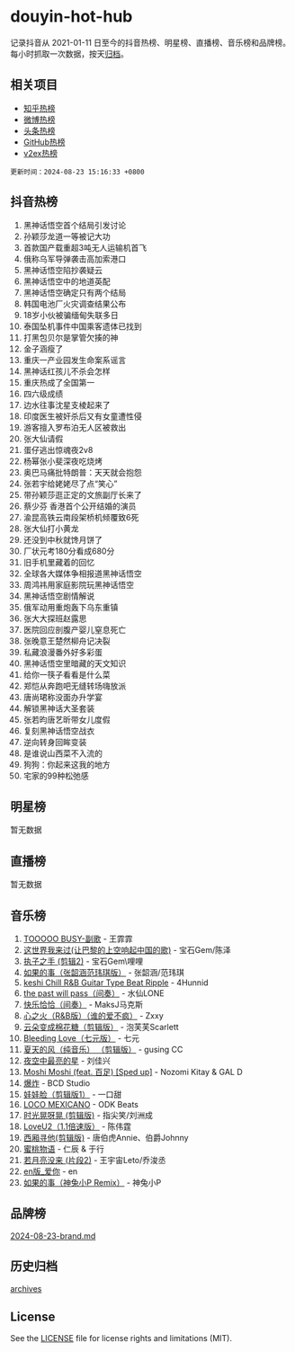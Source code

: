 # douyin-hot-hub

记录抖音从 2021-01-11 日至今的抖音热榜、明星榜、直播榜、音乐榜和品牌榜。每小时抓取一次数据，按天[归档](archives)。

## 相关项目

- [知乎热榜](https://github.com/lonnyzhang423/zhihu-hot-hub)
- [微博热榜](https://github.com/lonnyzhang423/weibo-hot-hub)
- [头条热榜](https://github.com/lonnyzhang423/toutiao-hot-hub)
- [GitHub热榜](https://github.com/lonnyzhang423/github-hot-hub)
- [v2ex热榜](https://github.com/lonnyzhang423/v2ex-hot-hub)


`更新时间：2024-08-23 15:16:33 +0800`

## 抖音热榜

1. 黑神话悟空首个结局引发讨论
1. 孙颖莎龙道一等被记大功
1. 首款国产载重超3吨无人运输机首飞
1. 俄称乌军导弹袭击高加索港口
1. 黑神话悟空陷抄袭疑云
1. 黑神话悟空中的地道英配
1. 黑神话悟空确定只有两个结局
1. 韩国电池厂火灾调查结果公布
1. 18岁小伙被骗缅甸失联多日
1. 泰国坠机事件中国乘客遗体已找到
1. 打黑包贝尔是掌管欠揍的神
1. 金子涵瘦了
1. 重庆一产业园发生命案系谣言
1. 黑神话红孩儿不杀会怎样
1. 重庆热成了全国第一
1. 四六级成绩
1. 边水往事沈星支棱起来了
1. 印度医生被奸杀后又有女童遭性侵
1. 游客擅入罗布泊无人区被救出
1. 张大仙请假
1. 蛋仔逃出惊魂夜2v8
1. 杨幂张小斐深夜吃烧烤
1. 奥巴马痛批特朗普：天天就会抱怨
1. 张若宇给姥姥尽了点“笑心”
1. 带孙颖莎逛正定的文旅副厅长来了
1. 蔡少芬 香港首个公开结婚的演员
1. 渝昆高铁云南段架桥机倾覆致6死
1. 张大仙打小黄龙
1. 还没到中秋就馋月饼了
1. 厂状元考180分看成680分
1. 旧手机里藏着的回忆
1. 全球各大媒体争相报道黑神话悟空
1. 周鸿祎用家庭影院玩黑神话悟空
1. 黑神话悟空剧情解说
1. 俄军动用重炮轰下乌东重镇
1. 张大大探班赵露思
1. 医院回应剖腹产婴儿窒息死亡
1. 张晚意王楚然柳舟记决裂
1. 私藏浪漫番外好多彩蛋
1. 黑神话悟空里暗藏的天文知识
1. 给你一筷子看看是什么菜
1. 郑恺从奔跑吧无缝转场嗨放派
1. 唐尚珺称没面办升学宴
1. 解锁黑神话大圣套装
1. 张若昀唐艺昕带女儿度假
1. 复刻黑神话悟空战衣
1. 逆向转身回眸变装
1. 是谁说山西菜不入流的
1. 狗狗：你起来这我的地方
1. 宅家的99种松弛感

## 明星榜

暂无数据

## 直播榜

暂无数据

## 音乐榜

1. [TOOOOO BUSY-副歌](https://sf3-cdn-tos.douyinstatic.com/obj/tos-cn-ve-2774/o0fmjGZetNDjSM5EimFs2QlzBg30YgByJMRQrC) - 王霏霏
1. [这世界我来过(让巴黎的上空响起中国的歌)](https://sf5-hl-cdn-tos.douyinstatic.com/obj/tos-cn-ve-2774/o4wXzBftoUMHKWsiWRwtI9iiGWnO8zjCBxAaAb) - 宝石Gem/陈泽
1. [执子之手 (剪辑2)](https://sf3-cdn-tos.douyinstatic.com/obj/tos-cn-ve-2774/oUoZLQjCc31XzqsBnBQUNgeKtYPBcgbFDwtfcu) - 宝石Gem\哩哩
1. [如果的事（张韶涵范玮琪版）](https://sf5-hl-cdn-tos.douyinstatic.com/obj/tos-cn-ve-2774/owI7MDDyzHddFIDNOFiTf8qYP1fafEiAgmjsCv) - 张韶涵/范玮琪
1. [keshi Chill R&B Guitar Type Beat Ripple](https://sf3-cdn-tos.douyinstatic.com/obj/tos-cn-ve-2774/okQIfmitAB3HpgZQo0YCEFEACcDhQngn0fkFIC) - 4Hunnid
1. [the past will pass（间奏）](https://sf5-hl-cdn-tos.douyinstatic.com/obj/tos-cn-ve-2774/oYi1aFWqIjwzlvAuryrQIMAFSoPpJyicp6BiZ) - 水仙LONE
1. [快乐恰恰（间奏）](https://sf5-hl-cdn-tos.douyinstatic.com/obj/tos-cn-ve-2774/oMesum3HvWQXJxuMFeVYzf54o2QzH5aEBPOCAn) - MaksJ马克斯
1. [心之火（R&B版）（谁的爱不疯）](https://sf5-hl-cdn-tos.douyinstatic.com/obj/tos-cn-ve-2774/okemkEDaIBBE3OosftCgMxlFkLQZRw37t36ZQv) - Zxxy
1. [云朵变成棉花糖（剪辑版）](https://sf5-hl-cdn-tos.douyinstatic.com/obj/tos-cn-ve-2774/o8LC84GQLALFfXeyJmh8KE61byVQYMMeAZLfEI) - 泡芙芙Scarlett
1. [Bleeding Love（七元版）](https://sf3-cdn-tos.douyinstatic.com/obj/tos-cn-ve-2774/oEgC9eZFHQ1MfSRnrfkzFp8AayDWqAQMABBgUs) - 七元
1. [夏天的风（纯音乐） （剪辑版）](https://sf5-hl-cdn-tos.douyinstatic.com/obj/tos-cn-ve-2774/oUzLjBZZFQAoNRmGokEeD5zfQCObp6UeFAnTa6) - gusing CC
1. [夜空中最亮的星](https://sf6-cdn-tos.douyinstatic.com/obj/tos-cn-ve-2774/o4IfgGwqqnFeXEMGaS8JBzJAdayAaCeoxqbjCD) - 刘佳兴
1. [Moshi Moshi (feat. 百足) [Sped up]](https://sf6-cdn-tos.douyinstatic.com/obj/tos-cn-ve-2774/ocCPFQcXJLeroaIdQLIGAoeeYM3OAUYGDguHXz) - Nozomi Kitay & GAL D
1. [爆炸](https://sf5-hl-cdn-tos.douyinstatic.com/obj/tos-cn-ve-2774/4abeb6e3794342cf9e7ce20282badd15) - BCD Studio
1. [娃娃脸（剪辑版1）](https://sf3-cdn-tos.douyinstatic.com/obj/tos-cn-ve-2774/oIimSCgQoNUePTAZ1Ba7TeADY4KetGYsVFeaaB) - 一口甜
1. [LOCO MEXICANO](https://sf5-hl-cdn-tos.douyinstatic.com/obj/tos-cn-ve-2774/owxVoxJorA4ILBfsMAjU6t7O1xW9w0tS7EYzh6) - ODK Beats
1. [时光晃呀晃 (剪辑版)](https://sf3-cdn-tos.douyinstatic.com/obj/tos-cn-ve-2774/o8ACeQem3gwI1x3GIYGAfKG0LJebKFRJDwRwyW) - 指尖笑/刘洲成
1. [LoveU2（1.1倍速版）](https://sf5-hl-cdn-tos.douyinstatic.com/obj/tos-cn-ve-2774/oQMeDffLaEmgMwgCOEMAFCI6INzoFPgWdD0rsa) - 陈伟霆
1. [西厢寻他(剪辑版)](https://sf5-hl-cdn-tos.douyinstatic.com/obj/tos-cn-ve-2774/oUsAVfAQKlRNxEv5qxvIB8o5qmIWUcXbzJKJhw) - 唐伯虎Annie、伯爵Johnny
1. [蜜桃物语](https://sf5-hl-cdn-tos.douyinstatic.com/obj/tos-cn-ve-2774/oIhOSCZtIACtYU4XQkngiW9kCBfVD1Fz9IYeqL) - 仁辰 & 于行
1. [若月亮没来 (片段2)](https://sf5-hl-cdn-tos.douyinstatic.com/obj/tos-cn-ve-2774/ocQavLLjkCOeDxGyYeIMGgNAIwJ0QXE1Ve3Fzv) - 王宇宙Leto/乔浚丞
1. [en版_爱你](https://sf5-hl-cdn-tos.douyinstatic.com/obj/tos-cn-ve-2774/oEDn5OQWGwJcMoiXFPLTgUzBICetMfDgIfAjaa) - en
1. [如果的事（神兔小P Remix）](https://sf6-cdn-tos.douyinstatic.com/obj/tos-cn-ve-2774/okHtAffz3g4ZB0BMQn9iC9BC6AciI3xCmgQTqt) - 神兔小P

## 品牌榜

[2024-08-23-brand.md](archives/2024-08-23-brand.md)

## 历史归档

[archives](archives)

## License

See the [LICENSE](LICENSE) file for license rights and limitations (MIT).
